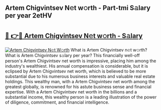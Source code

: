 ## Artem Chigvintsev N𝚎t w𝚘rth - Part-tmi S𝚊lary per year 2etHV

# <h2><a href="http://gc58xn.nevu.top/?p=Artem+Chigvintsev">🔗 👉🔴 Artem Chigvintsev N𝚎t w𝚘rth - S𝚊lary</a></h2>

[![Artem Chigvintsev N𝚎t W𝚘rth](https://i.imgur.com/Oavwk0R.jpeg)](http://gc58xn.nevu.top/?p=Artem+Chigvintsev)
What is Artem Chigvintsev n𝚎t w𝚘rth? What is Artem Chigvintsev s𝚊lary per year?
This financially well-off person's Artem Chigvintsev net worth is impressive, placing him among the industry's wealthiest. His annual compensation is considerable, but it is eclipsed by Artem Chigvintsev net worth, which is believed to be more substantial due to his numerous business interests and valuable real estate holdings. This wealthy man, with a Artem Chigvintsev net worth among the greatest globally, is renowned for his astute business sense and financial expertise. With a Artem Chigvintsev net worth in the billions and a substantial income, this wealthy person is a leading illustration of the power of diligence, commitment, and financial intelligence.
